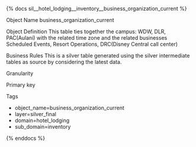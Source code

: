 {% docs sil__hotel_lodging__inventory__business_organization_current %}

Object Name
business_organization_current

Object Definition
This table ties together the campus: WDW, DLR, PAC(Aulani) with the related time zone and the related businesses Scheduled Events, Resort Operations, DRC(Disney Central call center)

Business Rules
This is a silver table generated using the silver intermediate tables as source by considering the latest data.

Granularity

Primary key

Tags
- object_name=business_organization_current
- layer=silver_final
- domain=hotel_lodging
- sub_domain=inventory

{% enddocs %}